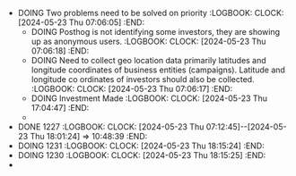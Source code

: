 - DOING Two problems need to be solved on priority
  :LOGBOOK:
  CLOCK: [2024-05-23 Thu 07:06:05]
  :END:
	- DOING Posthog is not identifying some investors, they are showing up as anonymous users.
	  :LOGBOOK:
	  CLOCK: [2024-05-23 Thu 07:06:18]
	  :END:
	- DOING Need to collect geo location data primarily latitudes and longitude coordinates of business entities (campaigns). Latitude and longitude co ordinates of investors should also be collected.
	  :LOGBOOK:
	  CLOCK: [2024-05-23 Thu 07:06:17]
	  :END:
	- DOING Investment Made
	  :LOGBOOK:
	  CLOCK: [2024-05-23 Thu 17:04:47]
	  :END:
	-
- DONE 1227
  :LOGBOOK:
  CLOCK: [2024-05-23 Thu 07:12:45]--[2024-05-23 Thu 18:01:24] =>  10:48:39
  :END:
- DOING 1231
  :LOGBOOK:
  CLOCK: [2024-05-23 Thu 18:15:24]
  :END:
- DOING 1230
  :LOGBOOK:
  CLOCK: [2024-05-23 Thu 18:15:25]
  :END:
-